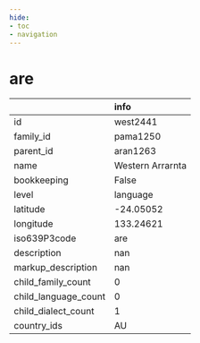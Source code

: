 ```yaml
---
hide:
- toc
- navigation
---
```

# are
|                      | info             |
|:---------------------|:-----------------|
| id                   | west2441         |
| family_id            | pama1250         |
| parent_id            | aran1263         |
| name                 | Western Arrarnta |
| bookkeeping          | False            |
| level                | language         |
| latitude             | -24.05052        |
| longitude            | 133.24621        |
| iso639P3code         | are              |
| description          | nan              |
| markup_description   | nan              |
| child_family_count   | 0                |
| child_language_count | 0                |
| child_dialect_count  | 1                |
| country_ids          | AU               |